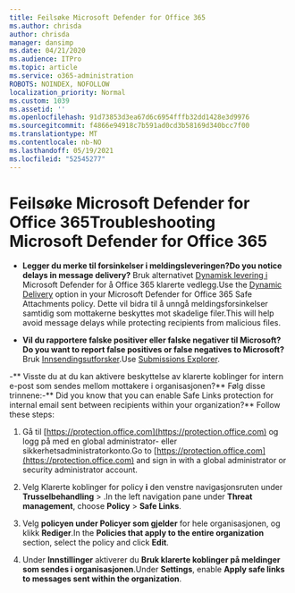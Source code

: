```yaml
---
title: Feilsøke Microsoft Defender for Office 365
ms.author: chrisda
author: chrisda
manager: dansimp
ms.date: 04/21/2020
ms.audience: ITPro
ms.topic: article
ms.service: o365-administration
ROBOTS: NOINDEX, NOFOLLOW
localization_priority: Normal
ms.custom: 1039
ms.assetid: ''
ms.openlocfilehash: 91d73853d3ea67d6c6954fffb32dd1428e3d9976
ms.sourcegitcommit: f4866e94918c7b591ad0cd3b58169d340bcc7f00
ms.translationtype: MT
ms.contentlocale: nb-NO
ms.lasthandoff: 05/19/2021
ms.locfileid: "52545277"
---
```

# <a name="troubleshooting-microsoft-defender-for-office-365"></a><span data-ttu-id="2a02b-102">Feilsøke Microsoft Defender for Office 365</span><span class="sxs-lookup"><span data-stu-id="2a02b-102">Troubleshooting Microsoft Defender for Office 365</span></span>

- <span data-ttu-id="2a02b-103">**Legger du merke til forsinkelser i meldingsleveringen?**</span><span class="sxs-lookup"><span data-stu-id="2a02b-103">**Do you notice delays in message delivery?**</span></span> <span data-ttu-id="2a02b-104">Bruk alternativet [Dynamisk levering i](/microsoft-365/security/office-365-security/dynamic-delivery-and-previewing) Microsoft Defender for å Office 365 klarerte vedlegg.</span><span class="sxs-lookup"><span data-stu-id="2a02b-104">Use the [Dynamic Delivery](/microsoft-365/security/office-365-security/dynamic-delivery-and-previewing) option in your Microsoft Defender for Office 365 Safe Attachments policy.</span></span> <span data-ttu-id="2a02b-105">Dette vil bidra til å unngå meldingsforsinkelser samtidig som mottakerne beskyttes mot skadelige filer.</span><span class="sxs-lookup"><span data-stu-id="2a02b-105">This will help avoid message delays while protecting recipients from malicious files.</span></span>

- <span data-ttu-id="2a02b-106">**Vil du rapportere falske positiver eller falske negativer til Microsoft?**</span><span class="sxs-lookup"><span data-stu-id="2a02b-106">**Do you want to report false positives or false negatives to Microsoft?**</span></span> <span data-ttu-id="2a02b-107">Bruk [Innsendingsutforsker](https://protection.office.com/reportsubmission).</span><span class="sxs-lookup"><span data-stu-id="2a02b-107">Use [Submissions Explorer](https://protection.office.com/reportsubmission).</span></span>

<span data-ttu-id="2a02b-108">-\*\* Visste du at du kan aktivere beskyttelse av klarerte koblinger for intern e-post som sendes mellom mottakere i organisasjonen?\*\* Følg disse trinnene:</span><span class="sxs-lookup"><span data-stu-id="2a02b-108">-\*\* Did you know that you can enable Safe Links protection for internal email sent between recipients within your organization?\*\* Follow these steps:</span></span>

  1. <span data-ttu-id="2a02b-109">Gå til [https://protection.office.com](https://protection.office.com) og logg på med en global administrator- eller sikkerhetsadministratorkonto.</span><span class="sxs-lookup"><span data-stu-id="2a02b-109">Go to [https://protection.office.com](https://protection.office.com) and sign in with a global administrator or security administrator account.</span></span>

  2. <span data-ttu-id="2a02b-110">Velg Klarerte koblinger for policy **i** den venstre navigasjonsruten under **Trusselbehandling** \> .</span><span class="sxs-lookup"><span data-stu-id="2a02b-110">In the left navigation pane under **Threat management**, choose **Policy** \> **Safe Links**.</span></span>

  3. <span data-ttu-id="2a02b-111">Velg **policyen under Policyer som gjelder** for hele organisasjonen, og klikk **Rediger**.</span><span class="sxs-lookup"><span data-stu-id="2a02b-111">In the **Policies that apply to the entire organization** section, select the policy and click **Edit**.</span></span>

  4. <span data-ttu-id="2a02b-112">Under **Innstillinger** aktiverer du **Bruk klarerte koblinger på meldinger som sendes i organisasjonen**.</span><span class="sxs-lookup"><span data-stu-id="2a02b-112">Under **Settings**, enable **Apply safe links to messages sent within the organization**.</span></span>

